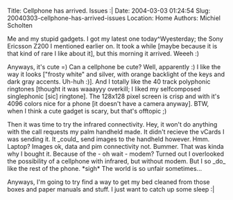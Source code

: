 Title: Cellphone has arrived. Issues :|
Date: 2004-03-03 01:24:54
Slug: 20040303-cellphone-has-arrived-issues
Location: Home
Authors: Michiel Scholten

<p>Me and my stupid gadgets. I got my latest one today^Wyesterday; the Sony Ericsson Z200 I mentioned earlier on. It took a while [maybe because it is that kind of rare I like about it], but this morning it arrived. Weeeh :)</p>
<p>Anyways, it's cute =) Can a cellphone be cute? Well, apparently :) I like the way it looks ["frosty white" and silver, with orange backlight of the keys and dark gray accents. Uh-huh :)]. And I totally like the 40 track polyphonic ringtones [thought it was waaayyy overkill; I liked my selfcomposed singlephonic [sic] ringtone]. The 128x128 pixel screen is crisp and with it's 4096 colors nice for a phone [it doesn't have a camera anyway]. BTW, when I think a cute gadget is scary, but that's offtopic ;)</p>
<p>Then it was time to try the infrared connectivity. Hey, it won't do anything with the call requests my palm handheld made. It didn't recieve the vCards I was sending it. It _could_ send images to the handheld however. Hmm. Laptop? Images ok, data and pim connectivity not. Bummer. That was kinda why I bought it. Because of the - oh wait - modem? Turned out I overlooked the possibility of a cellphone with infrared, but without modem. But I so _do_ like the rest of the phone. *sigh* The world is so unfair sometimes...</p>
<p>Anyways, I'm going to try find a way to get my bed cleaned from those boxes and paper manuals and stuff. I just want to catch up some sleep :|</p>